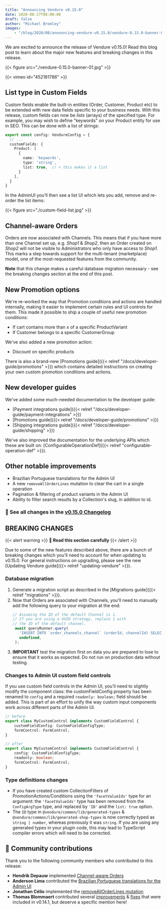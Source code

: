```yaml
---
title: "Announcing Vendure v0.15.0"
date: 2020-08-27T08:00:00
draft: false
author: "Michael Bromley"
images: 
    - "/blog/2020/08/announcing-vendure-v0.15.0/vendure-0.15.0-banner-01.jpg"
---
```


We are excited to announce the release of Vendure v0.15.0! Read this blog post to learn about the major new features and breaking changes in this release.

{{< figure src="./vendure-0.15.0-banner-01.jpg" >}}

{{< vimeo id="452181786" >}}

## List type in Custom Fields

Custom fields enable the built-in entities (Order, Customer, Product etc) to be extended with new data fields specific to your business needs. With this release, custom fields can now be _lists_ (arrays) of the specified type. For example, you may wish to define "keywords" on your Product entity for use in SEO. This can be done with a list of strings:

```TypeScript
export const config: VendureConfig = {
  // ...
  customFields: {
    Product: [
      {
        name: 'keywords',
        type: 'string',
        list: true,  // < this makes it a list
      }
    ],
  }
}
```

In the AdminUI you'll then see a list UI which lets you add, remove and re-order the list items:

{{< figure src="./custom-field-list.jpg" >}}

## Channel-aware Orders

Orders are now associated with Channels. This means that if you have more than one Channel set up, e.g. _Shop1_ & _Shop2_, then an Order created on _Shop2_ will not be visible to Administrators who only have access to _Shop1_. This marks a step towards support for the multi-tenant (marketplace) model, one of the most-requested features from the community.

**Note** that this change makes a careful database migration necessary - see the breaking changes section at the end of this post.

## New Promotion options

We're re-worked the way that Promotion conditions and actions are handled internally, making it easier to implement certain rules and UI controls for them. This made it possible to ship a couple of useful new promotion conditions:

* If cart contains more than x of a specific ProductVariant
* If Customer belongs to a specific CustomerGroup

We've also added a new promotion action:

* Discount on specific products

There is also a brand-new [Promotions guide]({{< relref "/docs/developer-guide/promotions" >}}) which contains detailed instructions on creating your own custom promotion conditions and actions.

## New developer guides

We've added some much-needed documentation to the developer guide:

* [Payment integrations guide]({{< relref "/docs/developer-guide/payment-integrations" >}})
* [Promotions guide]({{< relref "/docs/developer-guide/promotions" >}})
* [Shipping integrations guide]({{< relref "/docs/developer-guide/shipping" >}})

We've also improved the documentation for the underlying APIs which these are built on: [ConfigurableOperationDef]({{< relref "configurable-operation-def" >}}).


## Other notable improvements

* Brazilian Portuguese translations for the Admin UI
* A new `removeAllOrderLines` mutation to clear the cart in a single operation
* Pagination & filtering of product variants in the Admin UI
* Ability to filter search results by a Collection's slug, in addition to id.

### 📖 See all changes in the [v0.15.0 Changelog](https://github.com/vendure-ecommerce/vendure/blob/682966f156e239978de4892183a8e147bd32fd72/CHANGELOG.md#0150-2020-08-27)

## BREAKING CHANGES

{{< alert warning >}}
**🚧 Read this section carefully**
{{< /alert >}}


Due to some of the new features described above, there are a bunch of breaking changes which you'll need to account for when updating to v0.15.0. For general instructions on upgrading, please see the new [Updating Vendure guide]({{< relref "updating-vendure" >}}).

### Database migration

1. Generate a migration script as described in the [Migrations guide]({{< relref "migrations" >}}).
2. Now that Orders are associated with Channels, you'll need to manually add the following query to your migration at the end:
   ```TypeScript
   // Assuming the ID of the default Channel is 1.
   // If you are using a UUID strategy, replace 1 with 
   // the ID of the default channel.
    await queryRunner.query(
      'INSERT INTO `order_channels_channel` (orderId, channelId) SELECT id, 1 FROM `order`',
      undefined,
    );
   ```
3. **IMPORTANT** test the migration first on data you are prepared to lose to ensure that it works as expected. Do not run on production data without testing.

### Changes to Admin UI custom field controls

If you use custom field controls in the Admin UI, you'll need to slightly modify the component class: the customFieldConfig property has been renamed to `config` and a required `readonly: boolean;` field should be added. This is part of an effort to unify the way custom input components work across different parts of the Admin UI.

```TypeScript
// before
export class MyCustomControl implements CustomFieldControl {
    customFieldConfig: CustomFieldConfigType;
    formControl: FormControl;
}

// after
export class MyCustomControl implements CustomFieldControl {
    config: CustomFieldConfigType;
    readonly: boolean;
    formControl: FormControl;
}
```

### Type definitions changes
* If you have created custom CollectionFilters of PromotionActions/Conditions using the `'facetValueIds'` type for an argument: the `'facetValueIds'` type has been removed from the `ConfigArgType` type, and replaced by `'ID'` and the `list: true` option. 
* The `ID` type in `@vendure/common/lib/generated-types` & `@vendure/common/lib/generated-shop-types` is now correctly typed as `string | number`, whereas previously it was `string`. If you are using any generated types in your plugin code, this may lead to TypeScript compiler errors which will need to be corrected.

## 💪 Community contributions

Thank you to the following community members who contributed to this release:

* **Hendrik Depauw** implemented [Channel-aware Orders](https://github.com/vendure-ecommerce/vendure/commit/9bb5750f0f93f1f8cf14d68f21a1594cbe15d72b)
* **Anderson Lima** contributed the [Brazilian Portuguese translations for the Admin UI](https://github.com/vendure-ecommerce/vendure/pull/443)
* **Jonathan Célio** implemented the [removeAllOrderLines mutation](https://github.com/vendure-ecommerce/vendure/commit/841e352cc3612fa5429222c595c1fbf038806eae)
* **Thomas Blommaert** contributed several [improvements](https://github.com/vendure-ecommerce/vendure/commit/ce903ade11be10ba8fbfe3e7cb0b107b3c02e6fc) & [fixes](https://github.com/vendure-ecommerce/vendure/commit/9fab7e89ef0a902272694cc17e1b9ab811f7f488) that were included in v0.14.1, but deserve a specific mention here!

